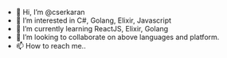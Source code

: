 - 👋 Hi, I’m @cserkaran
- 👀 I’m interested in C#, Golang, Elixir, Javascript
- 🌱 I’m currently learning ReactJS, Elixir, Golang
- 💞️ I’m looking to collaborate on above languages and platform.
- 📫 How to reach me..

<!---
cserkaran/cserkaran is a ✨ special ✨ repository because its `README.md` (this file) appears on your GitHub profile.
You can click the Preview link to take a look at your changes.
--->
